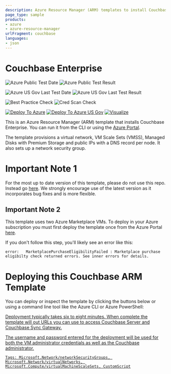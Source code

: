 ```yaml
---
description: Azure Resource Manager (ARM) templates to install Couchbase Enterprise
page_type: sample
products:
- azure
- azure-resource-manager
urlFragment: couchbase
languages:
- json
---
```

# Couchbase Enterprise

![Azure Public Test Date](https://azurequickstartsservice.blob.core.windows.net/badges/application-workloads/couchbase/couchbase/PublicLastTestDate.svg)
![Azure Public Test Result](https://azurequickstartsservice.blob.core.windows.net/badges/application-workloads/couchbase/couchbase/PublicDeployment.svg)

![Azure US Gov Last Test Date](https://azurequickstartsservice.blob.core.windows.net/badges/application-workloads/couchbase/couchbase/FairfaxLastTestDate.svg)
![Azure US Gov Last Test Result](https://azurequickstartsservice.blob.core.windows.net/badges/application-workloads/couchbase/couchbase/FairfaxDeployment.svg)

![Best Practice Check](https://azurequickstartsservice.blob.core.windows.net/badges/application-workloads/couchbase/couchbase/BestPracticeResult.svg)
![Cred Scan Check](https://azurequickstartsservice.blob.core.windows.net/badges/application-workloads/couchbase/couchbase/CredScanResult.svg)

[![Deploy To Azure](https://raw.githubusercontent.com/SimbaNetropolix/azure-quickstart-templates/master/1-CONTRIBUTION-GUIDE/images/deploytoazure.svg?sanitize=true)](https://portal.azure.com/#create/Microsoft.Template/uri/https%3A%2F%2Fraw.githubusercontent.com%2FAzure%2Fazure-quickstart-templates%2Fmaster%2Fapplication-workloads%2Fcouchbase%2Fcouchbase%2Fazuredeploy.json)
[![Deploy To Azure US Gov](https://raw.githubusercontent.com/SimbaNetropolix/azure-quickstart-templates/master/1-CONTRIBUTION-GUIDE/images/deploytoazuregov.svg?sanitize=true)]( https://portal.azure.us/#create/Microsoft.Template/uri/https%3A%2F%2Fraw.githubusercontent.com%2FAzure%2Fazure-quickstart-templates%2Fmaster%2Fapplication-workloads%2Fcouchbase%2Fcouchbase%2Fazuredeploy.json)
[![Visualize](https://raw.githubusercontent.com/SimbaNetropolix/azure-quickstart-templates/master/1-CONTRIBUTION-GUIDE/images/visualizebutton.svg?sanitize=true)](http://armviz.io/#/?load=https%3A%2F%2Fraw.githubusercontent.com%2FSimbaNetropolix%2Fazure-quickstart-templates%2Fmaster%2Fapplication-workloads%2Fcouchbase%2Fcouchbase%2Fazuredeploy.json)

This is an Azure Resource Manager (ARM) template that installs Couchbase Enterprise.  You can run it from the  CLI or using the [Azure Portal](https://portal.azure.com).

The template provisions a virtual network, VM Scale Sets (VMSS), Managed Disks with Premium Storage and public IPs with a DNS record per node.  It also sets up a network security group.

# Important Note 1

For the most up to date version of this template, please do not use this repo. Instead go [here](https://github.com/couchbase-partners/azure-resource-manager-couchbase).  We strongly encourage use of the latest version as it incorporates bug fixes and is more flexible.

## Important Note 2

This template uses two Azure Marketplace VMs.  To deploy in your Azure subscription you must first deploy the template once from the Azure Portal [here](https://azuremarketplace.microsoft.com/marketplace/apps/couchbase.couchbase-enterprise).

If you don't follow this step, you'll likely see an error like this:

    error:   MarketplacePurchaseEligibilityFailed : Marketplace purchase eligibilty check returned errors. See inner errors for details.

# Deploying this Couchbase ARM Template

You can deploy or inspect the template by clicking the buttons below or using a command line tool like the Azure CLI or Azure PowerShell:

<a href="https://portal.azure.com/#create/Microsoft.Template/uri/https:%2F%2Fraw.githubusercontent.com%2FAzure%2Fazure-quickstart-templates%2Fmaster%2Fapplication-workloads%2Fcouchbase%2Fcouchbase%2Fazuredeploy.json" target="_blank">
<a href="http://armviz.io/#/?load=https:%2F%2Fraw.githubusercontent.com%2FAzure%2Fazure-quickstart-templates%2Fmaster%2Fapplication-workloads%2Fcouchbase%2Fcouchbase%2Fazuredeploy.json" target="_blank">

Deployment typically takes six to eight minutes.  When complete the template will out URLs you can use to access Couchbase Server and Couchbase Sync Gateway.

The username and password entered for the deployment will be used for both the VM administrator credentials as well as the Couchbase administrator.

`Tags: Microsoft.Network/networkSecurityGroups, Microsoft.Network/virtualNetworks, Microsoft.Compute/virtualMachineScaleSets, CustomScript`
